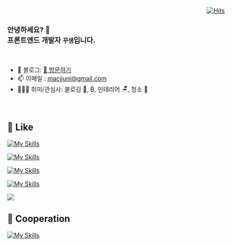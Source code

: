

<div align="right">
  
[![Hits](https://hits.seeyoufarm.com/api/count/incr/badge.svg?url=https%3A%2F%2Fgithub.com%2Fmacjjuni&count_bg=%23FF5050&title_bg=%23555555&icon=&icon_color=%23E7E7E7&title=View&edge_flat=false)](https://hits.seeyoufarm.com)
</div>

<h3>안녕하세요? 👋<br/>프론트엔드 개발자 <code><strong>꾸생</strong></code>입니다.</h3>

<br>

- 🌲 블로그: [🔗 방문하기](https://kku.dev/)
- 📫 이메일 : macjjuni@gmail.com
- 🤾🏻‍♂️ 취미/관심사: 블로깅 📝, ₿, 인테리어 🪑, 청소 🧹

<br>

## 💜 Like

[![My Skills](https://skillicons.dev/icons?i=react,vue,next,ts,vite,jest,idea)](https://skillicons.dev)

[![My Skills](https://skillicons.dev/icons?i=scss,tailwind,emotion,styledcomponents)](https://skillicons.dev)

[![My Skills](https://skillicons.dev/icons?i=html,css,js,webpack)](https://skillicons.dev)

[![My Skills](https://skillicons.dev/icons?i=docker,firebase)](https://skillicons.dev)

<img src="https://img.shields.io/badge/bitcoin-F7931A?style=for-the-badge&logo=bitcoin&logoColor=white" />

## 💬 Cooperation

[![My Skills](https://skillicons.dev/icons?i=git,github,notion,figma,discord)](https://skillicons.dev)

